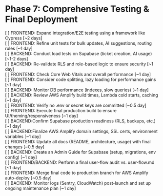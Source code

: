 # Phase 7: Comprehensive Testing & Final Deployment

[ ] FRONTEND: Expand integration/E2E testing using a framework like Cypress [~2 days]  
[ ] FRONTEND: Refine unit tests for bulk updates, AI suggestions, routing rules [~1 day]  
[ ] BACKEND: Conduct load tests on Supabase (ticket creation, AI usage) [~1-2 days]  
[ ] BACKEND: Re-validate RLS and role-based logic to ensure security [~1 day]  
[ ] FRONTEND: Check Core Web Vitals and overall performance [~1 day]  
[ ] FRONTEND: Consider code splitting, lazy loading for performance gains [~1 day]  
[ ] BACKEND: Monitor DB performance (indexes, slow queries) [~1 day]  
[ ] BACKEND: Review AWS Amplify build times, Lambda cold starts, caching [~1 day]  
[ ] FRONTEND: Verify no .env or secret keys are committed [~0.5 day]  
[ ] FRONTEND: Execute final production build to ensure UI/theming/responsiveness [~1 day]  
[ ] BACKEND:Confirm Supabase production readiness (RLS, backups, etc.) [~1 day]  
[ ] BACKEND:Finalize AWS Amplify domain settings, SSL certs, environment variables [~1 day]  
[ ] FRONTEND: Update all docs (README, architecture, usage) with final changes [~0.5 day]  
[ ] BACKEND: Create an Admin Guide for Supabase (setup, migrations, env config) [~1 day]  
[ ] FRONTEND/BACKEND: Perform a final user-flow audit vs. user-flow.md [~1 day]  
[ ] FRONTEND: Merge final code to production branch for AWS Amplify auto-deploy [~0.5 day]  
[ ] BACKEND: Monitor logs (Sentry, CloudWatch) post-launch and set up ongoing maintenance plan [~1 day]